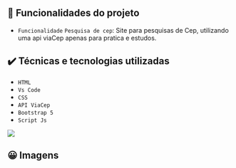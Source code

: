 ## 🔨 Funcionalidades do projeto

- `Funcionalidade` `Pesquisa de cep`: Site para pesquisas de Cep, utilizando uma api viaCep apenas para pratica e estudos.

## ✔️ Técnicas e tecnologias utilizadas

- ``HTML``
- ``Vs Code``
- ``CSS``
- ``API ViaCep``
- ``Bootstrap 5``
- ``Script Js``

</section>
 </hr>
 <p aligh='center'>
<img src="http://img.shields.io/static/v1?label=STATUS&message=Ja%20Concluido&color=GREEN&style=for-the-badge"/>
</p>
</hr>

## 😀 Imagens
<section>
  <p>
    <img src=""/>
    <img src=""/>
  </p>
</section>
